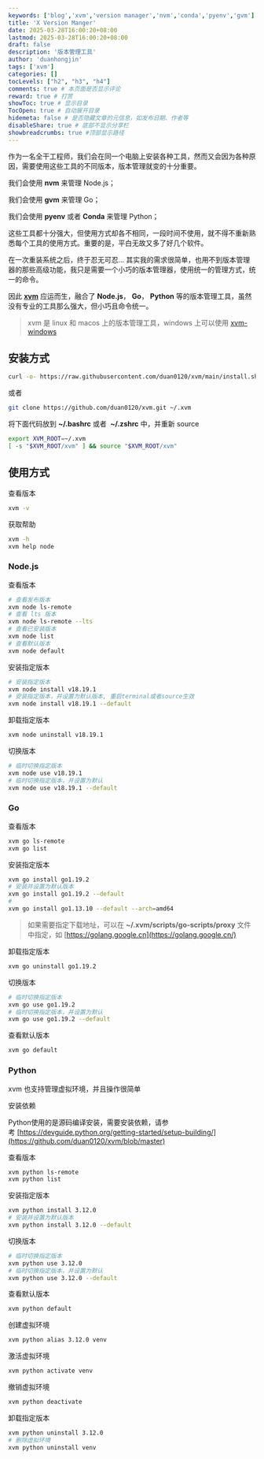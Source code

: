 ```yaml
---
keywords: ['blog','xvm','version manager','nvm','conda','pyenv','gvm']
title: 'X Version Manger'
date: 2025-03-28T16:00:20+08:00
lastmod: 2025-03-28T16:00:20+08:00
draft: false
description: '版本管理工具' 
author: 'duanhongjin'
tags: ['xvm']
categories: []
tocLevels: ["h2", "h3", "h4"]
comments: true # 本页面是否显示评论
reward: true # 打赏
showToc: true # 显示目录
TocOpen: true # 自动展开目录
hidemeta: false # 是否隐藏文章的元信息，如发布日期、作者等
disableShare: true # 底部不显示分享栏
showbreadcrumbs: true #顶部显示路径
---
```


作为一名全干工程师，我们会在同一个电脑上安装各种工具，然而又会因为各种原因，需要使用这些工具的不同版本，版本管理就变的十分重要。

我们会使用 **nvm** 来管理 Node.js；

我们会使用 **gvm** 来管理 Go；

我们会使用 **pyenv** 或者 **Conda** 来管理 Python；

这些工具都十分强大，但使用方式却各不相同，一段时间不使用，就不得不重新熟悉每个工具的使用方式。重要的是，平白无故又多了好几个软件。

在一次重装系统之后，终于忍无可忍... 其实我的需求很简单，也用不到版本管理器的那些高级功能，我只是需要一个小巧的版本管理器，使用统一的管理方式，统一的命令。

因此 [**xvm**](https://github.com/duan0120/xvm) 应运而生，融合了 **Node.js**， **Go**， **Python** 等的版本管理工具，虽然没有专业的工具那么强大，但小巧且命令统一。

> xvm 是 linux 和 macos 上的版本管理工具，windows 上可以使用 [xvm-windows](../xvm-windows)

## 安装方式

```bash
curl -o- https://raw.githubusercontent.com/duan0120/xvm/main/install.sh | bash
```

或者

```bash
git clone https://github.com/duan0120/xvm.git ~/.xvm
```

将下面代码放到 **~/.bashrc** 或者  **~/.zshrc** 中，并重新 source

```bash
export XVM_ROOT=~/.xvm
[ -s "$XVM_ROOT/xvm" ] && source "$XVM_ROOT/xvm"
```

## 使用方式

查看版本 

```bash
xvm -v
```

获取帮助

```bash
xvm -h
xvm help node
```

### Node.js

查看版本

```bash
# 查看发布版本
xvm node ls-remote
# 查看 lts 版本
xvm node ls-remote --lts
# 查看已安装版本
xvm node list
# 查看默认版本
xvm node default
```

安装指定版本

```bash
# 安装指定版本
xvm node install v18.19.1
# 安装指定版本，并设置为默认版本, 重启terminal或者source生效
xvm node install v18.19.1 --default
```

卸载指定版本

```bash
xvm node uninstall v18.19.1
```

切换版本

```bash
# 临时切换指定版本
xvm node use v18.19.1
# 临时切换指定版本，并设置为默认
xvm node use v18.19.1 --default
```

### Go

查看版本

```bash
xvm go ls-remote
xvm go list
```

安装指定版本

```bash
xvm go install go1.19.2
# 安装并设置为默认版本
xvm go install go1.19.2 --default
# 
xvm go install go1.13.10 --default --arch=amd64
```

> 如果需要指定下载地址，可以在 **~/.xvm/scripts/go-scripts/proxy** 文件中指定，如 [https://golang.google.cn](https://golang.google.cn/)

卸载指定版本

```bash
xvm go uninstall go1.19.2
```

切换版本

```bash
# 临时切换指定版本
xvm go use go1.19.2
# 临时切换指定版本，并设置为默认
xvm go use go1.19.2 --default
```

查看默认版本

```bash
xvm go default
```

### Python

xvm 也支持管理虚拟环境，并且操作很简单

安装依赖 

Python使用的是源码编译安装，需要安装依赖，请参考 [https://devguide.python.org/getting-started/setup-building/](https://github.com/duan0120/xvm/blob/master)

查看版本

```bash
xvm python ls-remote
xvm python list
```

安装指定版本

```bash
xvm python install 3.12.0
# 安装并设置为默认版本
xvm python install 3.12.0 --default
```

切换版本

```bash
# 临时切换指定版本
xvm python use 3.12.0
# 临时切换指定版本，并设置为默认
xvm python use 3.12.0 --default
```

查看默认版本

```bash
xvm python default
```

创建虚拟环境

```bash
xvm python alias 3.12.0 venv
```

激活虚拟环境

```bash
xvm python activate venv
```

撤销虚拟环境

```bash
xvm python deactivate
```

卸载指定版本

```bash
xvm python uninstall 3.12.0
# 删除虚拟环境
xvm python uninstall venv
```
